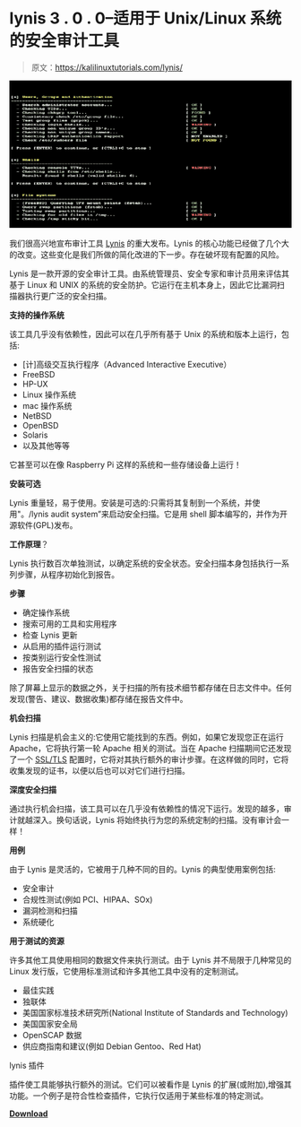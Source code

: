 # lynis 3 . 0 . 0–适用于 Unix/Linux 系统的安全审计工具

> 原文：<https://kalilinuxtutorials.com/lynis/>

[![Lynis 3.0.0 – Security Auditing Tool for Unix/Linux Systems](img//8b11cdb2c25fe421f98cf02590c47491.png "Lynis 3.0.0 – Security Auditing Tool for Unix/Linux Systems")](https://1.bp.blogspot.com/-_85gJcuOEZw/XwSMSlpSCXI/AAAAAAAAG04/pjqQLKNJGMsw7F2Yt7sP26mafGl6yTwIQCLcBGAsYHQ/s1600/lynis%25281%2529.png)

我们很高兴地宣布审计工具 [Lynis](https://www.kitploit.com/search/label/Lynis) 的重大发布。Lynis 的核心功能已经做了几个大的改变。这些变化是我们所做的简化改进的下一步。存在破坏现有配置的风险。

Lynis 是一款开源的安全审计工具。由系统管理员、安全专家和审计员用来评估其基于 Linux 和 UNIX 的系统的安全防护。它运行在主机本身上，因此它比漏洞扫描器执行更广泛的安全扫描。

**支持的操作系统**

该工具几乎没有依赖性，因此可以在几乎所有基于 Unix 的系统和版本上运行，包括:

*   [计]高级交互执行程序（Advanced Interactive Executive）
*   FreeBSD
*   HP-UX
*   Linux 操作系统
*   mac 操作系统
*   NetBSD
*   OpenBSD
*   Solaris
*   以及其他等等

它甚至可以在像 Raspberry Pi 这样的系统和一些存储设备上运行！

**安装可选**

Lynis 重量轻，易于使用。安装是可选的:只需将其复制到一个系统，并使用"。/lynis audit system”来启动安全扫描。它是用 shell 脚本编写的，并作为开源软件(GPL)发布。

**工作原理**？

Lynis 执行数百次单独测试，以确定系统的安全状态。安全扫描本身包括执行一系列步骤，从程序初始化到报告。

**步骤**

*   确定操作系统
*   搜索可用的工具和实用程序
*   检查 Lynis 更新
*   从启用的插件运行测试
*   按类别运行安全性测试
*   报告安全扫描的状态

除了屏幕上显示的数据之外，关于扫描的所有技术细节都存储在日志文件中。任何发现(警告、建议、数据收集)都存储在报告文件中。

**机会扫描**

Lynis 扫描是机会主义的:它使用它能找到的东西。例如，如果它发现您正在运行 Apache，它将执行第一轮 Apache 相关的测试。当在 Apache 扫描期间它还发现了一个 [SSL/TLS](https://en.wikipedia.org/wiki/Transport_Layer_Security) 配置时，它将对其执行额外的审计步骤。在这样做的同时，它将收集发现的证书，以便以后也可以对它们进行扫描。

**深度安全扫描**

通过执行机会扫描，该工具可以在几乎没有依赖性的情况下运行。发现的越多，审计就越深入。换句话说，Lynis 将始终执行为您的系统定制的扫描。没有审计会一样！

**用例**

由于 Lynis 是灵活的，它被用于几种不同的目的。Lynis 的典型使用案例包括:

*   安全审计
*   合规性测试(例如 PCI、HIPAA、SOx)
*   漏洞检测和扫描
*   系统硬化

**用于测试的资源**

许多其他工具使用相同的数据文件来执行测试。由于 Lynis 并不局限于几种常见的 Linux 发行版，它使用标准测试和许多其他工具中没有的定制测试。

*   最佳实践
*   独联体
*   美国国家标准技术研究所(National Institute of Standards and Technology)
*   美国国家安全局
*   OpenSCAP 数据
*   供应商指南和建议(例如 Debian Gentoo、Red Hat)

lynis 插件

插件使工具能够执行额外的测试。它们可以被看作是 Lynis 的扩展(或附加),增强其功能。一个例子是符合性检查插件，它执行仅适用于某些标准的特定测试。

[**Download**](https://cisofy.com/downloads/lynis/)